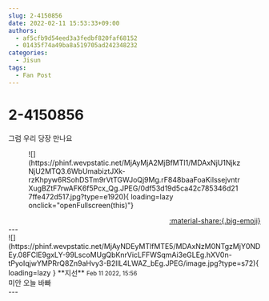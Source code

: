 ```yaml
---
slug: 2-4150856
date: 2022-02-11 15:53:33+09:00
authors:
  - af5cfb9d54eed3a3fedbf820faf68152
  - 01435f74a49ba8a519705ad242348232
categories:
  - Jisun
tags:
  - Fan Post
---
```


# 2-4150856

<div class="post-container" markdown="1">
<div class="content-container md-sidebar__scrollwrap" markdown="1">

그럼 우리 당장 만나요
<figure markdown="1">
![](https://phinf.wevpstatic.net/MjAyMjA2MjBfMTI1/MDAxNjU1NjkzNjU2MTQ3.6WbUmabiztJXk-rzKhpyw6RSohDSTm9rVtTGWJoQj9Mg.rF848baaFoaKilssejvntrXugBZtF7rwAFK6f5Pcx_Qg.JPEG/0df53d19d5ca42c785346d217ffe472d517.jpg?type=e1920){ loading=lazy onclick="openFullscreen(this)"}
</figure>


</div>
</div>

<div style="text-align: right;" markdown="1">
<a href="https://weverse.io/fromis9/fanpost/2-4150856" style="text-align: right;">:material-share:{.big-emoji}</a>
</div>
---

<div class="comments-container md-sidebar__scrollwrap" markdown="1">
<div class="comment" markdown="1">
<div class='id-container' markdown="1">
![](https://phinf.wevpstatic.net/MjAyNDEyMTlfMTE5/MDAxNzM0NTgzMjY0NDEy.08FClE9gxLY-99LscoMUgQbKnrVicLFFWSqmAi3eGLEg.hXV0n-tPyoIqjwYMPRrQ8Zn9aHvy3-B2llL4LWAZ_bEg.JPEG/image.jpg?type=s72){ loading=lazy }
**<span class="artist">지선</span>** <small>Feb 11 2022, 15:56</small><br>
</div>
<div class='comment-body' markdown="1">
미안 오늘 바빠
</div>
</div>
</div>
---
